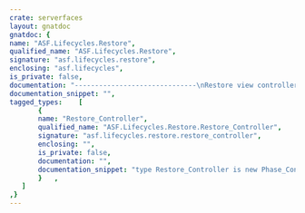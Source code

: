 ```yaml
---
crate: serverfaces
layout: gnatdoc
gnatdoc: {
name: "ASF.Lifecycles.Restore",
qualified_name: "ASF.Lifecycles.Restore",
signature: "asf.lifecycles.restore",
enclosing: "asf.lifecycles",
is_private: false,
documentation: "------------------------------\nRestore view controller\n------------------------------",
documentation_snippet: "",
tagged_types:    [
       {
       name: "Restore_Controller",
       qualified_name: "ASF.Lifecycles.Restore.Restore_Controller",
       signature: "asf.lifecycles.restore.restore_controller",
       enclosing: "",
       is_private: false,
       documentation: "",
       documentation_snippet: "type Restore_Controller is new Phase_Controller with private;",
       }   ,
   ]
,}
---
```

